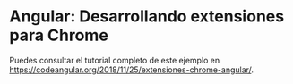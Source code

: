 # Angular: Desarrollando extensiones para Chrome

Puedes consultar el tutorial completo de este ejemplo en https://codeangular.org/2018/11/25/extensiones-chrome-angular/.
